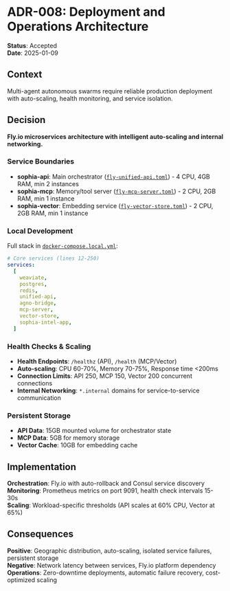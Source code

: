 # ADR-008: Deployment and Operations Architecture

**Status**: Accepted  
**Date**: 2025-01-09

## Context

Multi-agent autonomous swarms require reliable production deployment with auto-scaling, health monitoring, and service isolation.

## Decision

**Fly.io microservices architecture with intelligent auto-scaling and internal networking.**

### Service Boundaries

- **sophia-api**: Main orchestrator ([`fly-unified-api.toml`](../../../fly-unified-api.toml)) - 4 CPU, 4GB RAM, min 2 instances
- **sophia-mcp**: Memory/tool server ([`fly-mcp-server.toml`](../../../fly-mcp-server.toml)) - 2 CPU, 2GB RAM, min 1 instance
- **sophia-vector**: Embedding service ([`fly-vector-store.toml`](../../../fly-vector-store.toml)) - 2 CPU, 2GB RAM, min 1 instance

### Local Development

Full stack in [`docker-compose.local.yml`](../../../docker-compose.local.yml):

```yaml
# Core services (lines 12-250)
services:
  [
    weaviate,
    postgres,
    redis,
    unified-api,
    agno-bridge,
    mcp-server,
    vector-store,
    sophia-intel-app,
  ]
```

### Health Checks & Scaling

- **Health Endpoints**: `/healthz` (API), `/health` (MCP/Vector)
- **Auto-scaling**: CPU 60-70%, Memory 70-75%, Response time <200ms
- **Connection Limits**: API 250, MCP 150, Vector 200 concurrent connections
- **Internal Networking**: `*.internal` domains for service-to-service communication

### Persistent Storage

- **API Data**: 15GB mounted volume for orchestrator state
- **MCP Data**: 5GB for memory storage
- **Vector Cache**: 10GB for embedding cache

## Implementation

**Orchestration**: Fly.io with auto-rollback and Consul service discovery  
**Monitoring**: Prometheus metrics on port 9091, health check intervals 15-30s  
**Scaling**: Workload-specific thresholds (API scales at 60% CPU, Vector at 65%)

## Consequences

**Positive**: Geographic distribution, auto-scaling, isolated service failures, persistent storage  
**Negative**: Network latency between services, Fly.io platform dependency  
**Operations**: Zero-downtime deployments, automatic failure recovery, cost-optimized scaling

